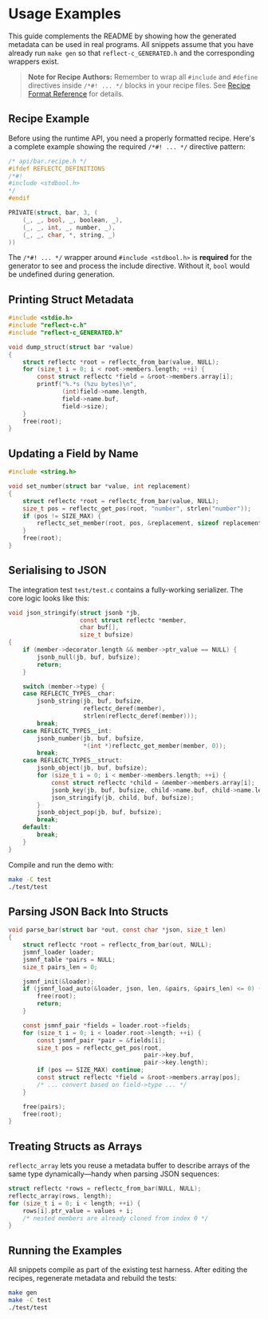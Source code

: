 # Usage Examples

This guide complements the README by showing how the generated metadata can be used in real programs. All snippets assume that you have already run `make gen` so that `reflect-c_GENERATED.h` and the corresponding wrappers exist.

> **Note for Recipe Authors:** Remember to wrap all `#include` and `#define` directives inside `/*#! ... */` blocks in your recipe files. See [Recipe Format Reference](recipe-format.md#conditional-directives--) for details.

## Recipe Example

Before using the runtime API, you need a properly formatted recipe. Here's a complete example showing the required `/*#! ... */` directive pattern:

```c
/* api/bar.recipe.h */
#ifdef REFLECTC_DEFINITIONS
/*#!
#include <stdbool.h>
*/
#endif

PRIVATE(struct, bar, 3, (
    (_, _, bool, _, boolean, _),
    (_, _, int, _, number, _),
    (_, _, char, *, string, _)
))
```

The `/*#! ... */` wrapper around `#include <stdbool.h>` is **required** for the generator to see and process the include directive. Without it, `bool` would be undefined during generation.

## Printing Struct Metadata

```c
#include <stdio.h>
#include "reflect-c.h"
#include "reflect-c_GENERATED.h"

void dump_struct(struct bar *value)
{
    struct reflectc *root = reflectc_from_bar(value, NULL);
    for (size_t i = 0; i < root->members.length; ++i) {
        const struct reflectc *field = &root->members.array[i];
        printf("%.*s (%zu bytes)\n",
               (int)field->name.length,
               field->name.buf,
               field->size);
    }
    free(root);
}
```

## Updating a Field by Name

```c
#include <string.h>

void set_number(struct bar *value, int replacement)
{
    struct reflectc *root = reflectc_from_bar(value, NULL);
    size_t pos = reflectc_get_pos(root, "number", strlen("number"));
    if (pos != SIZE_MAX) {
        reflectc_set_member(root, pos, &replacement, sizeof replacement);
    }
    free(root);
}
```

## Serialising to JSON

The integration test `test/test.c` contains a fully-working serializer. The core logic looks like this:

```c
void json_stringify(struct jsonb *jb,
                    const struct reflectc *member,
                    char buf[],
                    size_t bufsize)
{
    if (member->decorator.length && member->ptr_value == NULL) {
        jsonb_null(jb, buf, bufsize);
        return;
    }

    switch (member->type) {
    case REFLECTC_TYPES__char:
        jsonb_string(jb, buf, bufsize,
                     reflectc_deref(member),
                     strlen(reflectc_deref(member)));
        break;
    case REFLECTC_TYPES__int:
        jsonb_number(jb, buf, bufsize,
                     *(int *)reflectc_get_member(member, 0));
        break;
    case REFLECTC_TYPES__struct:
        jsonb_object(jb, buf, bufsize);
        for (size_t i = 0; i < member->members.length; ++i) {
            const struct reflectc *child = &member->members.array[i];
            jsonb_key(jb, buf, bufsize, child->name.buf, child->name.length);
            json_stringify(jb, child, buf, bufsize);
        }
        jsonb_object_pop(jb, buf, bufsize);
        break;
    default:
        break;
    }
}
```

Compile and run the demo with:

```sh
make -C test
./test/test
```

## Parsing JSON Back Into Structs

```c
void parse_bar(struct bar *out, const char *json, size_t len)
{
    struct reflectc *root = reflectc_from_bar(out, NULL);
    jsmnf_loader loader;
    jsmnf_table *pairs = NULL;
    size_t pairs_len = 0;

    jsmnf_init(&loader);
    if (jsmnf_load_auto(&loader, json, len, &pairs, &pairs_len) <= 0) {
        free(root);
        return;
    }

    const jsmnf_pair *fields = loader.root->fields;
    for (size_t i = 0; i < loader.root->length; ++i) {
        const jsmnf_pair *pair = &fields[i];
        size_t pos = reflectc_get_pos(root,
                                      pair->key.buf,
                                      pair->key.length);
        if (pos == SIZE_MAX) continue;
        const struct reflectc *field = &root->members.array[pos];
        /* ... convert based on field->type ... */
    }

    free(pairs);
    free(root);
}
```

## Treating Structs as Arrays

`reflectc_array` lets you reuse a metadata buffer to describe arrays of the same type dynamically—handy when parsing JSON sequences:

```c
struct reflectc *rows = reflectc_from_bar(NULL, NULL);
reflectc_array(rows, length);
for (size_t i = 0; i < length; ++i) {
    rows[i].ptr_value = values + i;
    /* nested members are already cloned from index 0 */
}
```

## Running the Examples

All snippets compile as part of the existing test harness. After editing the recipes, regenerate metadata and rebuild the tests:

```sh
make gen
make -C test
./test/test
```
